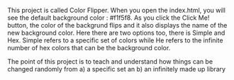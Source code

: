This project is called Color Flipper. When you open the index.html, you will see the default background color : #f1f5f8. 
As you click the Click Me! button, the color of the backgrund flips and it also displays the name of the new background color. 
Here there are two options too, there is Simple and Hex. 
Simple refers to a specific set of colors while He refers to the infinite number of hex colors that can be the background color. 

The point of this project is to teach and understand how things can be changed randomly from 
a) a specific set an 
b) an infinitely made up library
